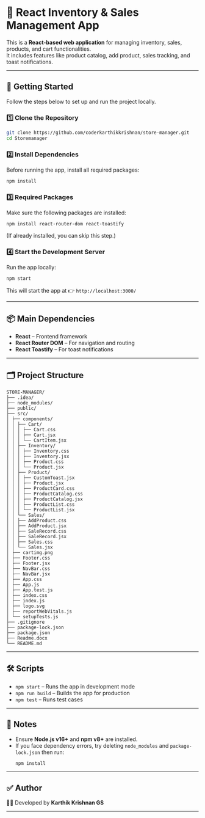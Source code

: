 # 🛒 React Inventory & Sales Management App

This is a **React-based web application** for managing inventory, sales, products, and cart functionalities.  
It includes features like product catalog, add product, sales tracking, and toast notifications.

---

## 🚀 Getting Started

Follow the steps below to set up and run the project locally.

### 1️⃣ Clone the Repository
```bash
git clone https://github.com/coderkarthikkrishnan/store-manager.git
cd Storemanager
```

### 2️⃣ Install Dependencies
Before running the app, install all required packages:
```bash
npm install
```

### 3️⃣ Required Packages
Make sure the following packages are installed:

```bash
npm install react-router-dom react-toastify
```

(If already installed, you can skip this step.)

### 4️⃣ Start the Development Server
Run the app locally:
```bash
npm start
```

This will start the app at 👉 `http://localhost:3000/`

---

## 📦 Main Dependencies
- **React** – Frontend framework  
- **React Router DOM** – For navigation and routing  
- **React Toastify** – For toast notifications  

---

## 🗂 Project Structure
```
STORE-MANAGER/
├── .idea/
├── node_modules/
├── public/
├── src/
│ ├── components/
│ │ ├── Cart/
│ │ │ ├── Cart.css
│ │ │ ├── Cart.jsx
│ │ │ └── CartItem.jsx
│ │ ├── Inventory/
│ │ │ ├── Inventory.css
│ │ │ ├── Inventory.jsx
│ │ │ ├── Product.css
│ │ │ └── Product.jsx
│ │ ├── Product/
│ │ │ ├── CustomToast.jsx
│ │ │ ├── Product.jsx
│ │ │ ├── ProductCard.css
│ │ │ ├── ProductCatalog.css
│ │ │ ├── ProductCatalog.jsx
│ │ │ ├── ProductList.css
│ │ │ └── ProductList.jsx
│ │ └── Sales/
│ │ ├── AddProduct.css
│ │ ├── AddProduct.jsx
│ │ ├── SaleRecord.css
│ │ ├── SaleRecord.jsx
│ │ ├── Sales.css
│ │ └── Sales.jsx
│ ├── cartimg.png
│ ├── Footer.css
│ ├── Footer.jsx
│ ├── NavBar.css
│ ├── NavBar.jsx
│ ├── App.css
│ ├── App.js
│ ├── App.test.js
│ ├── index.css
│ ├── index.js
│ ├── logo.svg
│ ├── reportWebVitals.js
│ └── setupTests.js
├── .gitignore
├── package-lock.json
├── package.json
├── Readme.docx
└── README.md
```

---

## 🛠 Scripts
- `npm start` – Runs the app in development mode
- `npm run build` – Builds the app for production
- `npm test` – Runs test cases

---

## 📌 Notes
- Ensure **Node.js v16+** and **npm v8+** are installed.  
- If you face dependency errors, try deleting `node_modules` and `package-lock.json` then run:
  ```bash
  npm install
  ```

---

## ✅ Author
👨‍💻 Developed by **Karthik Krishnan GS**

---
